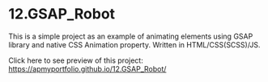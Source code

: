 # 12.GSAP_Robot
This is a simple project as an example of animating elements using GSAP library and native CSS Animation property. Written in HTML/CSS(SCSS)/JS.

Click here to see preview of this project: https://apmyportfolio.github.io/12.GSAP_Robot/
